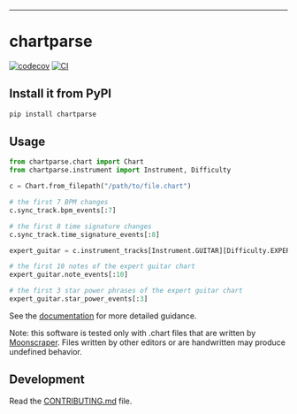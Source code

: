 ---
# chartparse

[![codecov](https://codecov.io/gh/AWConant/chartparse/branch/main/graph/badge.svg?token=chartparse_token_here)](https://codecov.io/gh/AWConant/chartparse)
[![CI](https://github.com/AWConant/chartparse/actions/workflows/main.yml/badge.svg)](https://github.com/AWConant/chartparse/actions/workflows/main.yml)

## Install it from PyPI

```bash
pip install chartparse
```

## Usage

```py
from chartparse.chart import Chart
from chartparse.instrument import Instrument, Difficulty

c = Chart.from_filepath("/path/to/file.chart")

# the first 7 BPM changes
c.sync_track.bpm_events[:7]

# the first 8 time signature changes
c.sync_track.time_signature_events[:8]

expert_guitar = c.instrument_tracks[Instrument.GUITAR][Difficulty.EXPERT]

# the first 10 notes of the expert guitar chart
expert_guitar.note_events[:10]

# the first 3 star power phrases of the expert guitar chart
expert_guitar.star_power_events[:3]
```

See the [documentation](https://chartparse-gh.readthedocs.io/en/latest/) for more detailed
guidance.

Note: this software is tested only with .chart files that are written by
[Moonscraper](https://github.com/FireFox2000000/Moonscraper-Chart-Editor).
Files written by other editors or are handwritten may produce undefined
behavior.

## Development

Read the [CONTRIBUTING.md](CONTRIBUTING.md) file.
